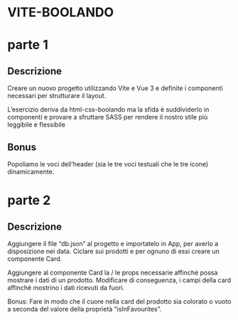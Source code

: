 VITE-BOOLANDO
===

# parte 1
## Descrizione
Creare un nuovo progetto utilizzando Vite e Vue 3 e definite i componenti necessari per strutturare il layout.

L’esercizio deriva da html-css-boolando ma la sfida è suddividerlo in componenti e provare a sfruttare SASS per rendere il nostro stile più leggibile e flessibile
 
## Bonus
Popoliamo le voci dell’header (sia le tre voci testuali che le tre icone) 
dinamicamente.


# parte 2
## Descrizione

Aggiungere il file “db.json” al progetto e importatelo in App, per averlo a disposizione nei data. Ciclare sui prodotti e per ognuno di essi creare un componente Card.

Aggiungere al componente Card la / le props necessarie affinché possa mostrare i dati di un prodotto. Modificare di conseguenza, i campi della card affinché mostrino i dati ricevuti da fuori.

Bonus:
Fare in modo che il cuore nella card del prodotto sia colorato o vuoto a seconda del valore della proprietà “isInFavourites”.